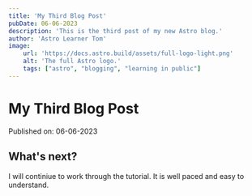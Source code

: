 ```yaml
---
title: 'My Third Blog Post'
pubDate: 06-06-2023
description: 'This is the third post of my new Astro blog.'
author: 'Astro Learner Tom'
image:
    url: 'https://docs.astro.build/assets/full-logo-light.png'
    alt: 'The full Astro logo.'
    tags: ["astro", "blogging", "learning in public"]
---
```

# My Third Blog Post

Published on: 06-06-2023

## What's next?

I will continiue to work through the tutorial. It is well paced and easy to understand.
